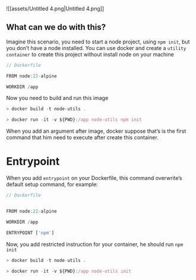  

![[assets/Untitled 4.png|Untitled 4.png]]

  

## What can we do with this?

  

Imagine this scenario, you need to start a node project, using `npm init`, but you don’t have a node installed. You can use docker and create a `utility container` to create this project without install node on your machine

  

```JavaScript
// Dockerfile

FROM node:22-alpine

WORKDIR /app
```

  

Now you need to build and run this image

  

```JavaScript
> docker build -t node-utils . 

> docker run -it -v ${PWD}:/app node-utils npm init
```

When you add an argument after image, docker suppose that’s is the first command that him need to execute after create this container.

  

# Entrypoint

  

When you add `entrypoint` on your Dockerfile, this command overwrite’s default setup command, for example:

  

```JavaScript
// Dockerfile


FROM node:22-alpine

WORKDIR /app

ENTRYPOINT ['npm']
```

  

Now, you add restricted instruction for your container, he should run `npm init`

```JavaScript
> docker build -t node-utils . 

> docker run -it -v ${PWD}:/app node-utils init
```